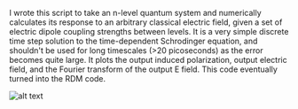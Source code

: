 I wrote this script to take an n-level quantum system and numerically calculates its response to an arbitrary classical electric field, given a set of electric dipole coupling strengths between levels. It is a very simple discrete time step solution to the time-dependent Schrodinger equation, and shouldn't be used for long timescales (>20 picoseconds) as the error becomes quite large. It plots the output induced polarization, output electric field, and the Fourier transform of the output E field. This code eventually turned into the RDM code.


![alt text](https://github.com/iafinn/science_projects/blob/master/n_level_system/output.png)
